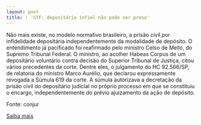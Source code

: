 ```yaml
---
layout: post
title: ! 'STF: depositário infiel não pode ser preso'
---
```

<p>Não mais existe, no modelo normativo brasileiro, a prisão civil por infidelidade depositária independentemente da modalidade de depósito. O entendimento já pacificado foi reafirmado pelo ministro Celso de Mello, do Supremo Tribunal Federal. O ministro, ao acolher Habeas Corpus de um depositário voluntário contra decisão do Superior Tribunal de Justiça, citou vários precedentes da corte. Dentre eles, o julgamento do HC 92.566/SP, de relatoria do ministro Marco Aurélio, que declarou expressamente revogada a Súmula 619 da corte. A súmula autorizava a decretação da prisão civil do depositário judicial no próprio processo em que se constituiu o encargo, independentemente do prévio ajuizamento da ação de depósito.</p><p>Fonte: conjur</p><p><a href="http://www.conjur.com.br/2009-jun-09/supremo-reafirma-depositario-infiel-nao-preso" target="_blank">Saiba mais </a></p>
